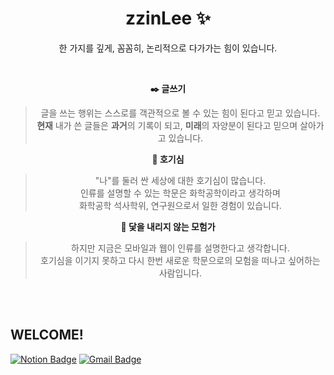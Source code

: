 
<div align=center>

# zzinLee ✨ 

한 가지를 깊게, 꼼꼼히, 논리적으로 다가가는 힘이 있습니다. <br>

</br>

**✒️ 글쓰기**
> 글을 쓰는 행위는 스스로를 객관적으로 볼 수 있는 힘이 된다고 믿고 있습니다. <br>
> **현재** 내가 쓴 글들은 **과거**의 기록이 되고, **미래**의 자양분이 된다고 믿으며 살아가고 있습니다.<br>

**👀 호기심**
> "나"를 둘러 싼 세상에 대한 호기심이 많습니다. <br>
> 인류를 설명할 수 있는 학문은 화학공학이라고 생각하며 <br>
> 화학공학 석사학위, 연구원으로서 일한 경험이 있습니다. <br>

**🌊 닻을 내리지 않는 모험가**
> 하지만 지금은 모바일과 웹이 인류를 설명한다고 생각합니다. <br>
> 호기심을 이기지 못하고 다시 한번 새로운 학문으로의 모험을 떠나고 싶어하는 사람입니다. <br>

<br>

</div>





</br>


## WELCOME!

[![Notion Badge](https://img.shields.io/badge/Notion-%23568DE5?style=for-the-badge&logo=Notion&logoColor=white&link=https://zzinlee.notion.site/zzinLee-a2ea10dea2524c739b322993f56cde7d?pvs=4)](https://zzinlee.notion.site/zzinLee-a2ea10dea2524c739b322993f56cde7d?pvs=4)
[![Gmail Badge](https://img.shields.io/badge/Gmail-d14836?style=for-the-badge&logo=Gmail&logoColor=white&link=mailto:sujin951017@gmail.com)](mailto:sujin951017@gmail.com)

</br>

<!-- ## Interest

<img src="https://img.shields.io/badge/javaScript-%23F7DF1E?style=flat&logo=Javascript&logoColor=black">
<img src="https://img.shields.io/badge/HTML5-%23E34F26?style=flat&logo=html5&logoColor=white">
<img src="https://img.shields.io/badge/CSS-%231572B6?style=flat&logo=css3&logoColor=white">
</br>
<img src="https://img.shields.io/badge/React-%2361DAFB?style=flat&logo=React&logoColor=black">
<img src="https://img.shields.io/badge/React%20Router-%23CA4245?style=flat&logo=ReactRouter&logoColor=white">
<img src="https://img.shields.io/badge/Redux-%23764ABC?style=flat&logo=Redux&logoColor=white">
<img src="https://img.shields.io/badge/zustand-532238">
</br>
<img src="https://img.shields.io/badge/Node.js-%23339933?style=flat&logo=Node.js&logoColor=white">
<img src="https://img.shields.io/badge/Express-%23000000?style=flat&logo=Express&logoColor=white">
<img src="https://img.shields.io/badge/MongoDB-%2347A248?style=flat&logo=MongoDB&logoColor=white">
<img src="https://img.shields.io/badge/Mongoose-%23880000?style=flat&logo=Mongoose&logoColor=white">
</br>
<img src="https://img.shields.io/badge/Styled%20Components-%23DB7093?style=flat&logo=styled-components&logoColor=white">
<img src="https://img.shields.io/badge/tailwind-%2306B6D4?style=flat&logo=tailwindcss&logoColor=white">
-->



